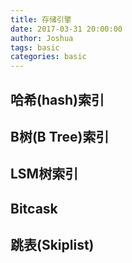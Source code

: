 ```yaml
---
title: 存储引擎
date: 2017-03-31 20:00:00
author: Joshua
tags: basic
categories: basic
---
```


## 哈希(hash)索引

## B树(B Tree)索引

## LSM树索引

## Bitcask

## 跳表(Skiplist)